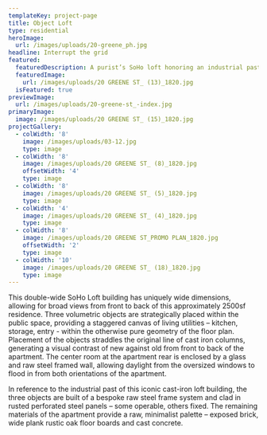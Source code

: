 ```yaml
---
templateKey: project-page
title: Object Loft
type: residential
heroImage:
  url: /images/uploads/20-greene_ph.jpg
headline: Interrupt the grid
featured:
  featuredDescription: A purist’s SoHo loft honoring an industrial past
  featuredImage:
    url: /images/uploads/20 GREENE ST_ (13)_1820.jpg
  isFeatured: true
previewImage:
  url: /images/uploads/20-greene-st_-index.jpg
primaryImage:
  image: /images/uploads/20 GREENE ST_ (15)_1820.jpg
projectGallery:
  - colWidth: '8'
    image: /images/uploads/03-12.jpg
    type: image
  - colWidth: '8'
    image: /images/uploads/20 GREENE ST_ (8)_1820.jpg
    offsetWidth: '4'
    type: image
  - colWidth: '8'
    image: /images/uploads/20 GREENE ST_ (5)_1820.jpg
    type: image
  - colWidth: '4'
    image: /images/uploads/20 GREENE ST_ (4)_1820.jpg
    type: image
  - colWidth: '8'
    image: /images/uploads/20 GREENE ST_PROMO PLAN_1820.jpg
    offsetWidth: '2'
    type: image
  - colWidth: '10'
    image: /images/uploads/20 GREENE ST_ (18)_1820.jpg
    type: image
---
```

This double-wide SoHo Loft building has uniquely wide
 dimensions, allowing for broad views from front to back of
 this approximately 2500sf residence. Three volumetric objects
 are strategically placed within the public space, providing
 a staggered canvas of living utilities – kitchen, storage,
 entry - within the otherwise pure geometry of the floor plan.
 Placement of the objects straddles the original line of cast
 iron columns, generating a visual contrast of new against old
 from front to back of the apartment. The center room at the
 apartment rear is enclosed by a glass and raw steel framed
 wall, allowing daylight from the oversized windows to flood in
 from both orientations of the apartment.
 

In reference to the industrial past of this iconic cast-iron loft
 building, the three objects are built of a bespoke raw steel
 frame system and clad in rusted perforated steel panels –
 some operable, others fixed. The remaining materials of the
 apartment provide a raw, minimalist palette – exposed brick,
 wide plank rustic oak floor boards and cast concrete.
